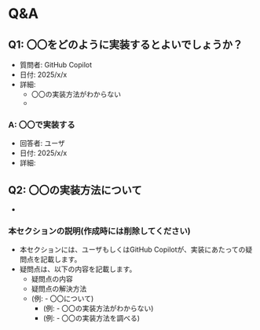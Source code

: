 # Q&A
## Q1: 〇〇をどのように実装するとよいでしょうか？
- 質問者: GitHub Copilot
- 日付: 2025/x/x
- 詳細:
  - 〇〇の実装方法がわからない
  - 
### A: 〇〇で実装する
- 回答者: ユーザ
- 日付: 2025/x/x
- 詳細:

## Q2: 〇〇の実装方法について
- 

### 本セクションの説明(作成時には削除してください)
- 本セクションには、ユーザもしくはGitHub Copilotが、実装にあたっての疑問点を記載します。
- 疑問点は、以下の内容を記載します。
  - 疑問点の内容
  - 疑問点の解決方法
  - (例: - 〇〇について)
    - (例: - 〇〇の実装方法がわからない)
    - (例: - 〇〇の実装方法を調べる)



